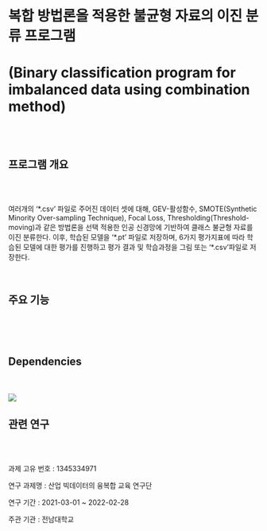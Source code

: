 <br>

#  복합 방법론을 적용한 불균형 자료의 이진 분류 프로그램

# (Binary classification program for imbalanced data using combination method)

<br>

<br>

## 프로그램 개요

<br>

<br>

 여러개의 ‘\*.csv’ 파일로 주어진 데이터 셋에 대해, GEV-활성함수, SMOTE(Synthetic Minority Over-sampling Technique), Focal Loss, Thresholding(Threshold-moving)과 같은 방법론을 선택 적용한 인공 신경망에 기반하여 클래스 불균형 자료를 이진 분류한다. 이후, 학습된 모델을 ‘\*.pt’ 파일로 저장하며, 6가지 평가지표에 따라 학습된 모델에 대한 평가를 진행하고 평가 결과 및 학습과정을 그림 또는 ‘*.csv’파일로 저장한다.

<br>

## 주요 기능

<br>

<br>



<br>

## Dependencies

<br>

<br>

<img src = "https://img.shields.io/badge/python-3.8-blue" />

<br>

## 관련 연구

<br>

<br>

과제 고유 번호 : 1345334971

연구 과제명 : 산업 빅데이터의 융복합 교육 연구단

연구 기간 : 2021-03-01 ~ 2022-02-28

주관 기관 : 전남대학교



